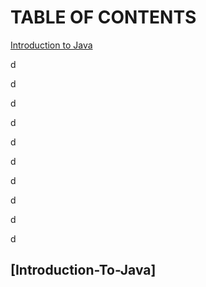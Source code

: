 # TABLE OF CONTENTS
[Introduction to Java](#Introduction-To-Java)

d

d

d

d

d

d


d

d

d

d

## [Introduction-To-Java]